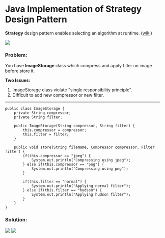 # Java Implementation of Strategy Design Pattern

**Strategy** design pattern enables selecting an algorithm at runtime. ([wiki](https://en.wikipedia.org/wiki/Strategy_pattern))

![](https://github.com/shamy1st/design-pattern-strategy-java/blob/main/strategy-uml.png)
### Problem: 
You have **ImageStorage** class which compress and apply filter on image before store it.

**Two Issues:**
1. ImageStorage class violate "single responsibility principle".
2. Difficult to add new compressor or new filter.
---

    public class ImageStorage {
        private String compressor;
        private String filter;

        public ImageStorage(String compressor, String filter) {
            this.compressor = compressor;
            this.filter = filter;
        }

        public void store(String fileName, Compressor compressor, Filter filter) {
            if(this.compressor == "jpeg") {
                System.out.println("Compressing using jpeg");
            } else if(this.compressor == "png") {
                System.out.println("Compressing using png");
            }

            if(this.filter == "normal") {
                System.out.println("Applying normal filter");
            } else if(this.filter == "hudson") {
                System.out.println("Applying hudson filter");
            }
        }
    }    
### Solution:
![](https://github.com/shamy1st/design-pattern-strategy-java/blob/main/strategy-solution-uml-2.png)
![](https://github.com/shamy1st/design-pattern-strategy-java/blob/main/strategy-solution-uml-3.png)
